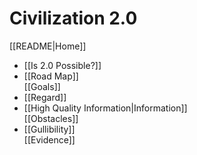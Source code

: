 # Civilization 2.0

[[README|Home]]  
- [[Is 2.0 Possible?]] 
- [[Road Map]]  
[[Goals]]  
- [[Regard]]  
- [[High Quality Information|Information]]  
[[Obstacles]]  
- [[Gullibility]]  
[[Evidence]]  